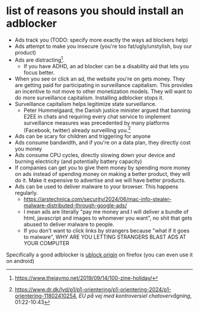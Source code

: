 # list of reasons you should install an adblocker

- Ads track you (TODO: specify more exactly the ways ad blockers help)
- Ads attempt to make you insecure (you're too fat/ugly/unstylish, buy our product)
- Ads are distracting[^yourattention].
	- If you have ADHD, an ad blocker can be a disability aid that lets you focus better.
- When you see or click an ad, the website you're on gets money. They are getting paid for participating in surveillance capitalism. This provides an incentive to not move to other monetization models. They will want to do more surveillance capitalism. Installing adblocker stops it.
- Surveillance capitalism helps legitimize state surveillance.
	- Peter Hummelgaard, the Danish justice minister argued that banning E2EE in chats and requiring every chat service to implement surveillance measures was precedented by many platforms (Facebook, twitter) already surveilling you.[^statesurveillance]
- Ads can be scary for children and triggering for anyone
- Ads consume bandwidth, and if you're on a data plan, they directly cost you money
- Ads consume CPU cycles, directly slowing down your device and burning electricity (and potentially battery capacity)
- If companies can get you to give them money by spending more money on ads instead of spending money on making a better product, they will do it. Make it expensive to advertise and we will have better products.
- Ads can be used to deliver malware to your browser. This happens regularly.
    - https://arstechnica.com/security/2024/06/mac-info-stealer-malware-distributed-through-google-ads/
    - I mean ads are literally "pay me money and I will deliver a bundle of html, javascript and images to whomever you want", no shit that gets abused to deliver malware to people.
    - If you don't want to click links by strangers because "what if it goes to malware", WHY ARE YOU LETTING STRANGERS BLAST ADS AT YOUR COMPUTER

Specifically a good adblocker is [ublock origin](https://ublockorigin.com/) on firefox (you can even use it on android)

[^yourattention]: https://www.thejaymo.net/2019/09/14/100-zine-holiday/
[^statesurveillance]: https://www.dr.dk/lyd/p1/p1-orientering/p1-orientering-2024/p1-orientering-11802410254, *EU på vej med kontroversiel chatovervågning*, 01:22-10:43
